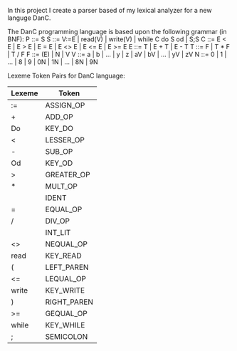 In this project I create a parser based of my lexical analyzer for a new languge DanC. 

The DanC programming language is based upon the following grammar (in BNF):
P ::= S
S ::= V:=E | read(V) | write(V) | while C do S od | S;S
C ::= E < E | E > E | E = E | E <> E | E <= E | E >= E
E ::= T | E + T | E - T
T ::= F | T * F | T / F
F ::= (E) | N | V
V ::= a | b | … | y | z | aV | bV | … | yV | zV
N ::= 0 | 1 | … | 8 | 9 | 0N | 1N | … | 8N | 9N

Lexeme Token Pairs for DanC language:

| Lexeme          |  Token
| --------------- | -----------
| :=              | ASSIGN_OP 
| +               |   ADD_OP
| Do              |  KEY_DO
| <               |  LESSER_OP 
| -               |  SUB_OP 
| Od              |  KEY_OD
| >               |  GREATER_OP 
| *               |  MULT_OP
| <variable name> |  IDENT
| =               |  EQUAL_OP
| /               |  DIV_OP
| <integer>       |  INT_LIT
| <>              |  NEQUAL_OP 
| read            |  KEY_READ
| (               |  LEFT_PAREN
| <=              |  LEQUAL_OP
| write           |  KEY_WRITE
| )               |  RIGHT_PAREN
| >=              |  GEQUAL_OP 
| while           |  KEY_WHILE 
| ;               |  SEMICOLON


